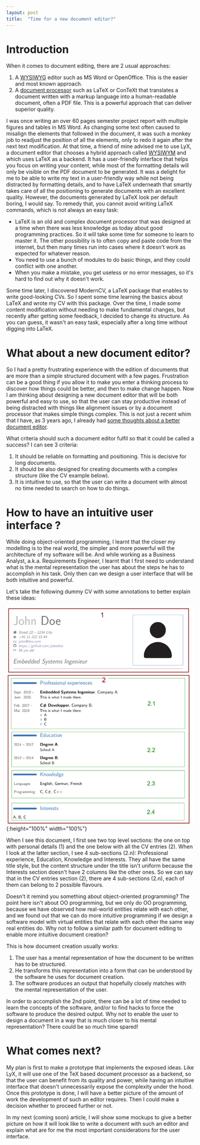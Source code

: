 ```yaml
---
layout: post
title:  "Time for a new document editor?"
---
```


<!---
your comment goes here
and here
-->

# Introduction

When it comes to document editing, there are 2 usual approaches:

1. A [WYSIWYG](https://en.wikipedia.org/wiki/WYSIWYG) editor such as MS Word or OpenOffice. This is the easier and most known approach.
2. A [document processor](https://en.wikipedia.org/wiki/Document_processor) such as LaTeX or ConTeXt that translates a document written with a markup language into a human-readable document, often a PDF file. This is a powerful approach that can deliver superior quality.

I was once writing an over 60 pages semester project report with multiple figures and tables in MS Word. As changing some text often caused to misalign the elements that followed in the document, it was such a monkey job to readjust the position of all the elements, only to redo it again after the next text modification. At that time, a friend of mine advised me to use LyX, a document editor that chooses a hybrid approach called [WYSIWYM](https://en.wikipedia.org/wiki/WYSIWYM) and which uses LaTeX as a backend. It has a user-friendly interface that helps you focus on writing your content, while most of the formatting details will only be visible on the PDF document to be generated. It was a delight for me to be able to write my text in a user-friendly way while not being distracted by formatting details, and to have LaTeX underneath that smartly takes care of all the positioning to generate documents with an excellent quality. However, the documents generated by LaTeX look per default boring, I would say. To remedy that, you cannot avoid writing LaTeX commands, which is not always an easy task:

* LaTeX is an old and complex document processor that was designed at a time when there was less knowledge as today about good programming practices. So it will take some time for someone to learn to master it. The other possibility is to often copy and paste code from the internet, but then many times run into cases where it doesn't work as expected for whatever reason.
* You need to use a bunch of modules to do basic things, and they could conflict with one another.
* When you make a mistake, you get useless or no error messages, so it's hard to find out why it doesn't work.

Some time later, I discovered ModernCV, a LaTeX package that enables to write good-looking CVs. So I spent some time learning the basics about LaTeX and wrote my CV with this package. Over the time, I made some content modification without needing to make fundamental changes, but recently after getting some feedback, I decided to change its structure. As you can guess, it wasn't an easy task, especially after a long time without digging into LaTeX.

# What about a new document editor?

So I had a pretty frustrating experience with the edition of documents that are more than a simple structured document with a few pages. Frustration can be a good thing if you allow it to make you enter a thinking process to discover how things could be better, and then to make change happen. Now I am thinking about designing a new document editor that will be both powerful and  easy to use, so that the user can stay productive instead of being distracted with things like alignment issues or by a document processor that makes simple things complex. This is not just a recent whim that I have, as 3 years ago, I already had [some thoughts about a better document editor](https://jonas17b.wixsite.com/monsite/post/wysiwym-editor-on-top-of-context-lout).

What criteria should such a document editor fulfil so that it could be called a success? I can see 3 criteria:

1. It should be reliable on formatting and positioning. This is decisive for long documents.
2. It should be also designed for creating documents with a complex structure (like the CV example below).
3. It is intuitive to use, so that the user can write a document with almost no time needed to search on how to do things.

# How to have an intuitive user interface ?

While doing object-oriented programming, I learnt that the closer my modelling is to the real world, the simpler and more powerful will the architecture of my software will be. And while working as a Business Analyst, a.k.a. Requirements Engineer, I learnt that I first need to understand what is the mental representation the user has about the steps he has to accomplish in his task. Only then can we design a user interface that will be both intuitive and powerful.

Let's take the following dummy CV with some annotations to better explain these ideas:

![image](/assets/images/CV-blog.png){:height="100%" width="100%"}

When I see this document, I first see two top level sections: the one on top with personal details (1) and the one below with all the CV entries (2). When I look at the latter section, I see 4 sub-sections (2.n): Professional experience, Education, Knowledge and Interests. They all have the same title style, but the content structure under the title isn't uniform because the Interests section doesn't have 2 columns like the other ones. So we can say that in the CV entries section (2), there are 4 sub-sections (2.n), each of them can belong to 2 possible flavours.

Doesn't it remind you something about object-oriented programming? The point here isn't about OO programming, but we only do OO programming, because we have observed how real-world entities relate with each other, and we found out that we can do more intuitive programming if we design a software model with virtual entities that relate with each other the same way real entities do. Why not to follow a similar path for document editing to enable more intuitive document creation?

This is how document creation usually works:

1. The user has a mental representation of how the document to be written has to be structured.
2. He transforms this representation into a form that can be understood by the software he uses for document creation.
3. The software produces an output that hopefully closely matches with the mental representation of the user.

In order to accomplish the 2nd point, there can be a lot of time needed to learn the concepts of the software, and/or to find hacks to force the software to produce the desired output. Why not to enable the user to design a document in a way that is much closer to his mental representation? There could be so much time spared!

# What comes next?

My plan is first to make a prototype that implements the exposed ideas. Like LyX, it will use one of the TeX based document processor as a backend, so that the user can benefit from its quality and power, while having an intuitive interface that doesn't unnecessarily expose the complexity under the hood. Once this prototype is done, I will have a better picture of the amount of work the development of such an editor requires. Then I could make a decision whether to proceed further or not.

In my next (coming soon) article, I will show some mockups to give a better picture on how it will look like to write a document with such an editor and explain what are for me the most important considerations for the user interface.
